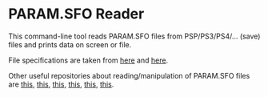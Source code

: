 # PARAM.SFO Reader

This command-line tool reads PARAM.SFO files from PSP/PS3/PS4/... (save) files and prints data on screen or file.

File specifications are taken from [here](https://psdevwiki.com/ps3/PARAM.SFO) and [here](https://psdevwiki.com/ps4/Param.sfo).

Other useful repositories about reading/manipulation of PARAM.SFO files are [this](https://github.com/hippie68/sfo), [this](https://github.com/13xforever/param-sfo-editor), [this](https://github.com/KuromeSan/sfo.js), [this](https://github.com/KuromeSan/Sfo.NET), [this](https://github.com/xXxTheDarkprogramerxXx/SFOExtract), [this](https://github.com/Jappi88/Dark-Souls-II-SE).
